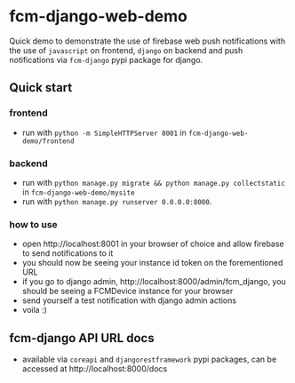 # fcm-django-web-demo

Quick demo to demonstrate the use of firebase web push notifications with the use of `javascript` on frontend, `django` on backend and push notifications via `fcm-django` pypi package for django.

## Quick start

### frontend
  - run with `python -m SimpleHTTPServer 8001` in `fcm-django-web-demo/frontend`

### backend
  - run with `python manage.py migrate && python manage.py collectstatic` in `fcm-django-web-demo/mysite`
  - run with `python manage.py runserver 0.0.0.0:8000`.

### how to use
  - open http://localhost:8001 in your browser of choice and allow firebase to send notifications to it
  - you should now be seeing your instance id token on the forementioned URL
  - if you go to django admin, http://localhost:8000/admin/fcm_django, you should be seeing a FCMDevice instance for your browser
  - send yourself a test notification with django admin actions
  - voila :)

## fcm-django API URL docs

  - available via `coreapi` and `djangorestframework` pypi packages, can be accessed at http://localhost:8000/docs
